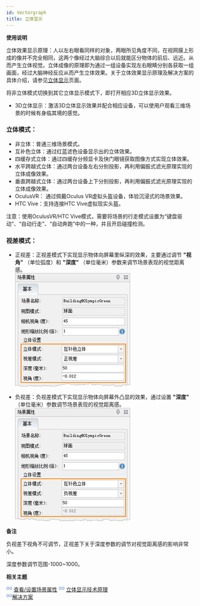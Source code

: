 ```yaml
---
id: Vectorgraph
title: 立体显示
---
```

**使用说明**

立体效果显示原理：人以左右眼看同样的对象，两眼所见角度不同，在视网膜上形成的像并不完全相同，这两个像经过大脑综合以后就能区分物体的前后、远近。从而产生立体视觉。立体成像的原理即为通过一组设备实现左右眼睛分别各获取一组画面，经过大脑神经反应从而产生立体效果。关于立体效果显示原理及解决方案的具体介绍，请参见[立体显示](../../TechDocument/Stereo/Stereo)页面。

将非立体模式切换到其它立体显示模式下，即打开相应3D立体显示效果。

  * 3D立体显示：激活3D立体显示效果并配合相应设备，可以使用户观看三维场景的时候有身临其境的感觉。 

### **立体模式：**

  * 非立体：普通三维场景模式。
  * 互补色立体：通过红蓝滤色设备显示出的立体效果。
  * 四缓存式立体：通过四缓存分频显卡及快门眼镜获取图像方式实现立体效果。
  * 水平跨越式立体：通过两台设备左右分别投影，再利用偏振式滤光原理实现的立体成像效果。
  * 垂直跨越式立体：通过两台设备上下分别投影，再利用偏振式滤光原理实现的立体成像效果。
  * OculusVR： 通过佩戴Oculus VR虚拟头盔设备，体验沉浸式的场景效果。
  * HTC Vive：支持连接HTC Vive虚拟现实头盔。

注意：使用OculusVR/HTC Vive模式，需要将场景的行走模式设置为“键盘驱动”、“自动行走”、“自动奔跑”中的一种，并且开启碰撞检测。

### **视差模式：**

  * 正视差：正视差模式下实现显示物体向屏幕里纵深的效果，主要通过调节 **"视角"** （单位弧度）和 **"深度"** （单位毫米）参数来调节场景表现的视觉距离感。  
![](img/3.png)  
  
  * 负视差：负视差模式下实现显示物体向屏幕外凸显的效果，通过设置 **"深度"** （单位毫米）参数调节场景表现的视觉距离感。  
![](img/4.png)  


**备注**

负视差下视角不可调节，正视差下关于深度参数的调节对视觉距离感的影响非常小。

深度参数调节范围-1000~1000。

**相关主题**

![](../img/smalltitle.png) [查看/设置场景属性](../sceneinteraction/Option) 
![](../img/smalltitle.png)
[立体显示技术原理](../../TechDocument/Stereo/StereoTheory)  
![](../img/smalltitle.png)[解决方案](../../TechDocument/Stereo/StereoSolutions)

 

